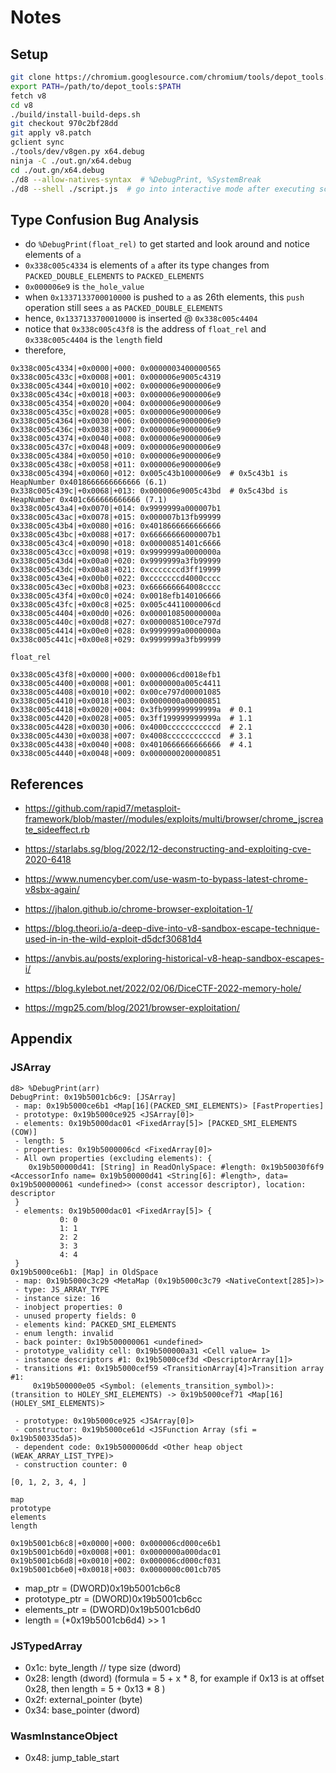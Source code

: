 # Notes

## Setup

```sh
git clone https://chromium.googlesource.com/chromium/tools/depot_tools.git
export PATH=/path/to/depot_tools:$PATH
fetch v8
cd v8
./build/install-build-deps.sh
git checkout 970c2bf28dd
git apply v8.patch
gclient sync
./tools/dev/v8gen.py x64.debug
ninja -C ./out.gn/x64.debug
cd ./out.gn/x64.debug
./d8 --allow-natives-syntax  # %DebugPrint, %SystemBreak
./d8 --shell ./script.js  # go into interactive mode after executing script.js
```

## Type Confusion Bug Analysis

- do `%DebugPrint(float_rel)` to get started and look around and notice elements of `a`
- `0x338c005c4334` is elements of `a` after its type changes from `PACKED_DOUBLE_ELEMENTS` to `PACKED_ELEMENTS`
- `0x000006e9` is `the_hole_value`
- when `0x1337133700010000` is pushed to `a` as 26th elements, this `push` operation still sees `a` as `PACKED_DOUBLE_ELEMENTS`
- hence, `0x1337133700010000` is inserted @ `0x338c005c4404`
- notice that `0x338c005c43f8` is the address of `float_rel` and `0x338c005c4404` is the `length` field
- therefore, 

```text
0x338c005c4334|+0x0000|+000: 0x0000003400000565
0x338c005c433c|+0x0008|+001: 0x000006e9005c4319
0x338c005c4344|+0x0010|+002: 0x000006e9000006e9
0x338c005c434c|+0x0018|+003: 0x000006e9000006e9
0x338c005c4354|+0x0020|+004: 0x000006e9000006e9
0x338c005c435c|+0x0028|+005: 0x000006e9000006e9
0x338c005c4364|+0x0030|+006: 0x000006e9000006e9
0x338c005c436c|+0x0038|+007: 0x000006e9000006e9
0x338c005c4374|+0x0040|+008: 0x000006e9000006e9
0x338c005c437c|+0x0048|+009: 0x000006e9000006e9
0x338c005c4384|+0x0050|+010: 0x000006e9000006e9
0x338c005c438c|+0x0058|+011: 0x000006e9000006e9
0x338c005c4394|+0x0060|+012: 0x005c43b1000006e9  # 0x5c43b1 is HeapNumber 0x4018666666666666 (6.1)
0x338c005c439c|+0x0068|+013: 0x000006e9005c43bd  # 0x5c43bd is HeapNumber 0x401c666666666666 (7.1)
0x338c005c43a4|+0x0070|+014: 0x9999999a000007b1
0x338c005c43ac|+0x0078|+015: 0x000007b13fb99999
0x338c005c43b4|+0x0080|+016: 0x4018666666666666
0x338c005c43bc|+0x0088|+017: 0x66666666000007b1
0x338c005c43c4|+0x0090|+018: 0x00000851401c6666
0x338c005c43cc|+0x0098|+019: 0x9999999a0000000a
0x338c005c43d4|+0x00a0|+020: 0x9999999a3fb99999
0x338c005c43dc|+0x00a8|+021: 0xcccccccd3ff19999
0x338c005c43e4|+0x00b0|+022: 0xcccccccd4000cccc
0x338c005c43ec|+0x00b8|+023: 0x666666664008cccc
0x338c005c43f4|+0x00c0|+024: 0x0018efb140106666
0x338c005c43fc|+0x00c8|+025: 0x005c4411000006cd
0x338c005c4404|+0x00d0|+026: 0x000010850000000a
0x338c005c440c|+0x00d8|+027: 0x0000085100ce797d
0x338c005c4414|+0x00e0|+028: 0x9999999a0000000a
0x338c005c441c|+0x00e8|+029: 0x9999999a3fb99999
```

`float_rel`

```text
0x338c005c43f8|+0x0000|+000: 0x000006cd0018efb1
0x338c005c4400|+0x0008|+001: 0x0000000a005c4411
0x338c005c4408|+0x0010|+002: 0x00ce797d00001085
0x338c005c4410|+0x0018|+003: 0x0000000a00000851
0x338c005c4418|+0x0020|+004: 0x3fb999999999999a  # 0.1
0x338c005c4420|+0x0028|+005: 0x3ff199999999999a  # 1.1
0x338c005c4428|+0x0030|+006: 0x4000cccccccccccd  # 2.1
0x338c005c4430|+0x0038|+007: 0x4008cccccccccccd  # 3.1
0x338c005c4438|+0x0040|+008: 0x4010666666666666  # 4.1
0x338c005c4440|+0x0048|+009: 0x0000000200000851
```

## References

- https://github.com/rapid7/metasploit-framework/blob/master//modules/exploits/multi/browser/chrome_jscreate_sideeffect.rb
- https://starlabs.sg/blog/2022/12-deconstructing-and-exploiting-cve-2020-6418
- https://www.numencyber.com/use-wasm-to-bypass-latest-chrome-v8sbx-again/

- https://jhalon.github.io/chrome-browser-exploitation-1/
- https://blog.theori.io/a-deep-dive-into-v8-sandbox-escape-technique-used-in-in-the-wild-exploit-d5dcf30681d4
- https://anvbis.au/posts/exploring-historical-v8-heap-sandbox-escapes-i/
- https://blog.kylebot.net/2022/02/06/DiceCTF-2022-memory-hole/
- https://mgp25.com/blog/2021/browser-exploitation/

## Appendix

### JSArray

```console
d8> %DebugPrint(arr)
DebugPrint: 0x19b5001cb6c9: [JSArray]
 - map: 0x19b5000ce6b1 <Map[16](PACKED_SMI_ELEMENTS)> [FastProperties]
 - prototype: 0x19b5000ce925 <JSArray[0]>
 - elements: 0x19b5000dac01 <FixedArray[5]> [PACKED_SMI_ELEMENTS (COW)]
 - length: 5
 - properties: 0x19b5000006cd <FixedArray[0]>
 - All own properties (excluding elements): {
    0x19b500000d41: [String] in ReadOnlySpace: #length: 0x19b50030f6f9 <AccessorInfo name= 0x19b500000d41 <String[6]: #length>, data= 0x19b500000061 <undefined>> (const accessor descriptor), location: descriptor
 }
 - elements: 0x19b5000dac01 <FixedArray[5]> {
           0: 0
           1: 1
           2: 2
           3: 3
           4: 4
 }
0x19b5000ce6b1: [Map] in OldSpace
 - map: 0x19b5000c3c29 <MetaMap (0x19b5000c3c79 <NativeContext[285]>)>
 - type: JS_ARRAY_TYPE
 - instance size: 16
 - inobject properties: 0
 - unused property fields: 0
 - elements kind: PACKED_SMI_ELEMENTS
 - enum length: invalid
 - back pointer: 0x19b500000061 <undefined>
 - prototype_validity cell: 0x19b500000a31 <Cell value= 1>
 - instance descriptors #1: 0x19b5000cef3d <DescriptorArray[1]>
 - transitions #1: 0x19b5000cef59 <TransitionArray[4]>Transition array #1:
     0x19b500000e05 <Symbol: (elements_transition_symbol)>: (transition to HOLEY_SMI_ELEMENTS) -> 0x19b5000cef71 <Map[16](HOLEY_SMI_ELEMENTS)>

 - prototype: 0x19b5000ce925 <JSArray[0]>
 - constructor: 0x19b5000ce61d <JSFunction Array (sfi = 0x19b500335da5)>
 - dependent code: 0x19b5000006dd <Other heap object (WEAK_ARRAY_LIST_TYPE)>
 - construction counter: 0

[0, 1, 2, 3, 4, ]
```

```text
map
prototype
elements
length
```

```text
0x19b5001cb6c8|+0x0000|+000: 0x000006cd000ce6b1
0x19b5001cb6d0|+0x0008|+001: 0x0000000a000dac01
0x19b5001cb6d8|+0x0010|+002: 0x000006cd000cf031
0x19b5001cb6e0|+0x0018|+003: 0x0000000c001cb705
```

- map_ptr = (DWORD)0x19b5001cb6c8
- prototype_ptr = (DWORD)0x19b5001cb6cc
- elements_ptr = (DWORD)0x19b5001cb6d0
- length = (*0x19b5001cb6d4) >> 1

### JSTypedArray

- 0x1c: byte_length // type size (dword)
- 0x28: length (dword) (formula = 5 + x * 8, for example if 0x13 is at offset 0x28, then length = 5 + 0x13 * 8 )
- 0x2f: external_pointer (byte)
- 0x34: base_pointer (dword)

### WasmInstanceObject

- 0x48: jump_table_start

